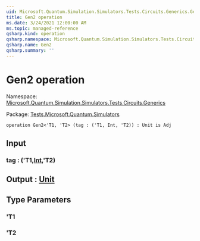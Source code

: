 ```yaml
---
uid: Microsoft.Quantum.Simulation.Simulators.Tests.Circuits.Generics.Gen2
title: Gen2 operation
ms.date: 3/24/2021 12:00:00 AM
ms.topic: managed-reference
qsharp.kind: operation
qsharp.namespace: Microsoft.Quantum.Simulation.Simulators.Tests.Circuits.Generics
qsharp.name: Gen2
qsharp.summary: ''
---
```


# Gen2 operation

Namespace: [Microsoft.Quantum.Simulation.Simulators.Tests.Circuits.Generics](xref:Microsoft.Quantum.Simulation.Simulators.Tests.Circuits.Generics)

Package: [Tests.Microsoft.Quantum.Simulators](https://nuget.org/packages/Tests.Microsoft.Quantum.Simulators)




```qsharp
operation Gen2<'T1, 'T2> (tag : ('T1, Int, 'T2)) : Unit is Adj
```


## Input

### tag : ('T1,[Int](xref:microsoft.quantum.lang-ref.int),'T2)





## Output : [Unit](xref:microsoft.quantum.lang-ref.unit)



## Type Parameters

### 'T1


### 'T2

